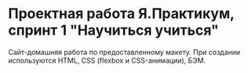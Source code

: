 # Проектная работа Я.Практикум, спринт 1 "Научиться учиться"
Сайт-домашняя работа по предоставленному макету.
При создании используются HTML, CSS (flexbox и CSS-анимации), БЭМ.
